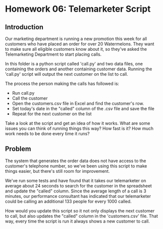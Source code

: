 Homework 06: Telemarketer Script
=======

Introduction
--------
Our marketing department is running a new promotion this week for
all customers who have placed an order for over 20 Watermelons.
They want to make sure all eligible customers know about it, so
they've asked the Telemarketing Department to start placing calls.

In this folder is a python script called 'call.py' and two data files,
one containing the orders and another containing customer data.  Running
the 'call.py' script will output the next customer on the list to call.

The process the person making the calls has followed is:
* Run call.py
* Call the customer
* Open the customers.csv file in Excel and find the customer's row.
* Set today's date in the "called" column of the .csv file and save the file
* Repeat for the next customer on the list

Take a look at the script and get an idea of how it works.  What
are some issues you can think of running things this way?  How 
fast is it?  How much work needs to be done every time it runs?


Problem
--------
The system that generates the order data does not have access to 
the customer's telephone number, so we've been using this script
to make things easier, but there's still room for improvement.

We've run some tests and have found that it takes our telemarketer
on average about 24 seconds to search for the customer in the 
spreadsheet and update the "called" column.  Since the average
length of a call is 3 minutes, our performance consultant has 
indicated that our telemarketer could be calling an additional
133 people for every 1000 called.

How would you update this script so it not only displays the
next customer to call, but also updates the "called" column
in the 'customers.csv' file.  That way, every time the script 
is run it always shows a new customer to call.

